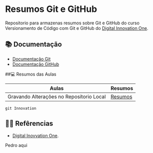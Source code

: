 # Resumos Git e GitHub

Repositorio para armazenas resumos sobre Git e GitHub do curso Versionamento de Código com Git e GitHub do [Digital Innovation One](https://www.dio.me).

## 📚 Documentação
- [Documentação Git](https://www.dio.me)
- [Documentação GitHub](https://www.dio.me)

##💻 Resumos das Aulas

| Aulas | Resumos |
|---------|-------------|
| Gravando Alterações no Reposítorio Local | [Resumos](https://www.dio.me)|

``` 
git Innovation
``` 
## 🌲🌳 Refêrencias
- [Digital Inovvation One](https://www.dio.me).

Pedro aqui 